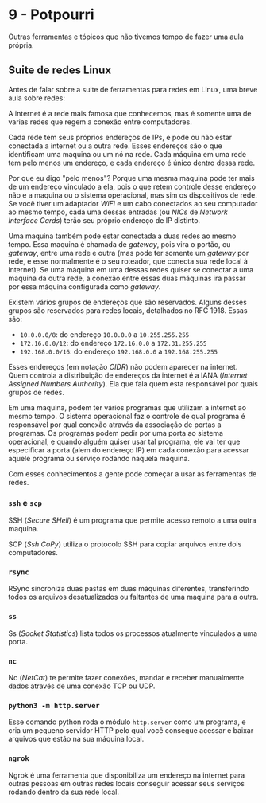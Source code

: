 # 9 - Potpourri

Outras ferramentas e tópicos que não tivemos tempo de fazer uma aula própria.

## Suite de redes Linux

Antes de falar sobre a suite de ferramentas para redes em Linux, uma breve aula sobre redes:

A internet é a rede mais famosa que conhecemos, mas é somente uma de varias redes que regem a conexão entre computadores.

Cada rede tem seus próprios endereços de IPs, e pode ou não estar conectada a internet ou a outra rede. Esses endereços são o que identificam uma maquina ou um nó na rede. Cada máquina em uma rede tem pelo menos um endereço, e cada endereço é único dentro dessa rede.

Por que eu digo "pelo menos"? Porque uma mesma maquina pode ter mais de um endereço vinculado a ela, pois o que retem controle desse endereço não e a maquina ou o sistema operacional, mas sim os dispositivos de rede. Se você tiver um adaptador *WiFi* e um cabo conectados ao seu computador ao mesmo tempo, cada uma dessas entradas (ou *NICs* de *Network Interface Cards*) terão seu próprio endereço de IP distinto.

Uma maquina também pode estar conectada a duas redes ao mesmo tempo. Essa maquina é chamada de *gateway*, pois vira o portão, ou *gateway*, entre uma rede e outra (mas pode ter somente um *gateway* por rede, e esse normalmente é o seu roteador, que conecta sua rede local à internet). Se uma máquina em uma dessas redes quiser se conectar a uma maquina da outra rede, a conexão entre essas duas máquinas ira passar por essa máquina configurada como *gateway*.

Existem vários grupos de endereços que são reservados. Alguns desses grupos são reservados para redes locais, detalhados no RFC 1918. Essas são:

- `10.0.0.0/8`: do endereço `10.0.0.0` a `10.255.255.255`
- `172.16.0.0/12`: do endereço `172.16.0.0` a `172.31.255.255`
- `192.168.0.0/16`: do endereço `192.168.0.0` a `192.168.255.255`

Esses endereços (em notação *CIDR*) não podem aparecer na internet. Quem controla a distribuição de endereços da internet é a IANA (*Internet Assigned Numbers Authority*). Ela que fala quem esta responsável por quais grupos de redes.

Em uma maquina, podem ter vários programas que utilizam a internet ao mesmo tempo. O sistema operacional faz o controle de qual programa é responsável por qual conexão através da associação de portas a programas. Os programas podem pedir por uma porta ao sistema operacional, e quando alguém quiser usar tal programa, ele vai ter que especificar a porta (alem do endereço IP) em cada conexão para acessar aquele programa ou serviço rodando naquela máquina.

Com esses conhecimentos a gente pode começar a usar as ferramentas de redes.

### `ssh` e `scp`

SSH (*Secure SHell*) é um programa que permite acesso remoto a uma outra maquina.

SCP (*Ssh CoPy*) utiliza o protocolo SSH para copiar arquivos entre dois computadores.

### `rsync`

RSync sincroniza duas pastas em duas máquinas diferentes, transferindo todos os arquivos desatualizados ou faltantes de uma maquina para a outra.

### `ss`

Ss (*Socket Statistics*) lista todos os processos atualmente vinculados a uma porta.

### `nc`

Nc (*NetCat*) te permite fazer conexões, mandar e receber manualmente dados através de uma conexão TCP ou UDP.

### `python3 -m http.server`

Esse comando python roda o módulo `http.server` como um programa, e cria um pequeno servidor HTTP pelo qual você consegue acessar e baixar arquivos que estão na sua máquina local.

### `ngrok`

Ngrok é uma ferramenta que disponibiliza um endereço na internet para outras pessoas em outras redes locais conseguir acessar seus serviços rodando dentro da sua rede local.
